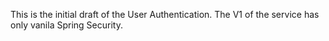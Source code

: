 This is the initial draft of the User Authentication. The V1 of the service has only vanila Spring Security.
